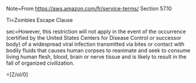 Note=From https://aws.amazon.com/fr/service-terms/ Section 57.10

Ti=Zombies Escape Clause

sec=However, this restriction will not apply in the event of the occurrence (certified by the United States Centers for Disease Control or successor body) of a widespread viral infection transmitted via bites or contact with bodily fluids that causes human corpses to reanimate and seek to consume living human flesh, blood, brain or nerve tissue and is likely to result in the fall of organized civilization.

=[Z/ol/0]
